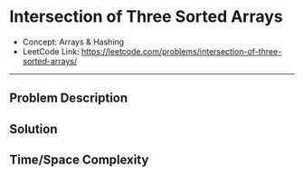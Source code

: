 # Intersection of Three Sorted Arrays

- Concept: Arrays & Hashing
- LeetCode Link: https://leetcode.com/problems/intersection-of-three-sorted-arrays/

---

## Problem Description

## Solution

## Time/Space Complexity

